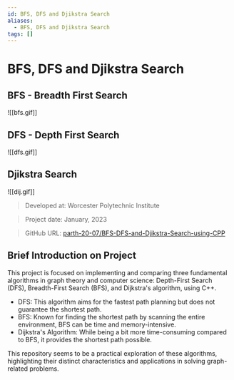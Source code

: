 ```yaml
---
id: BFS, DFS and Djikstra Search
aliases:
  - BFS, DFS and Djikstra Search
tags: []
---
```



# BFS, DFS and Djikstra Search

## BFS - Breadth First Search
![[bfs.gif]]

## DFS - Depth First Search
![[dfs.gif]]

## Djikstra Search
![[dij.gif]]

> Developed at: Worcester Polytechnic Institute

> Project date: January, 2023

> GitHub URL: [parth-20-07/BFS-DFS-and-Djikstra-Search-using-CPP](https://github.com/parth-20-07/BFS-DFS-and-Djikstra-Search-using-CPP)

## Brief Introduction on Project

This project is focused on implementing and comparing three fundamental algorithms in graph theory and computer science: Depth-First Search (DFS), Breadth-First Search (BFS), and Dijkstra's algorithm, using C++.

- DFS: This algorithm aims for the fastest path planning but does not guarantee the shortest path.
- BFS: Known for finding the shortest path by scanning the entire environment, BFS can be time and memory-intensive.
- Dijkstra's Algorithm: While being a bit more time-consuming compared to BFS, it provides the shortest path possible. 

This repository seems to be a practical exploration of these algorithms, highlighting their distinct characteristics and applications in solving graph-related problems. 
